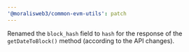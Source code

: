 ```yaml
---
'@moralisweb3/common-evm-utils': patch
---
```


Renamed the `block_hash` field to `hash` for the response of the `getDateToBlock()` method (according to the API changes).
